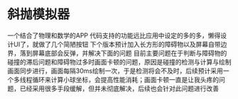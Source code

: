 # 斜抛模拟器
一个结合了物理和数学的APP
代码支持的功能远比应用中设定的多的多，懒得设计UI了，就做了几个简陋按钮
下个版本预计加入长方形的障碍物以及屏幕自带边界，落到屏幕底部会反弹，并解决下面的问题
目前主要问题在于判断与障碍物的碰撞的滞后问题和障碍物过多时画面卡顿的问题，原因是碰撞的检测与计算与绘制画面同步进行，画面每隔30ms绘制一次，于是检测将会不及时，后续预计采用一个多线程循环来计算小球坐标，会提高性能消耗；画面卡顿一直是让我头疼的问题，已经采用很多手段缓解，但并未彻底解决，后续也会针对此问题进行改善
